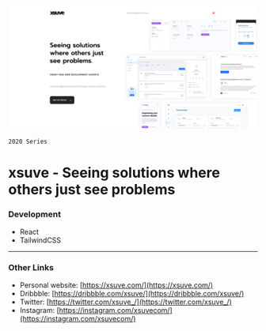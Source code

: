 ![xsuve - Seeing solutions where others just see problems](screenshot.png)

`2020 Series`
# xsuve - Seeing solutions where others just see problems


### Development
* React
* TailwindCSS

---

### Other Links
* Personal website: [https://xsuve.com/](https://xsuve.com/)
* Dribbble: [https://dribbble.com/xsuve/](https://dribbble.com/xsuve/)
* Twitter: [https://twitter.com/xsuve_/](https://twitter.com/xsuve_/)
* Instagram: [https://instagram.com/xsuvecom/](https://instagram.com/xsuvecom/)